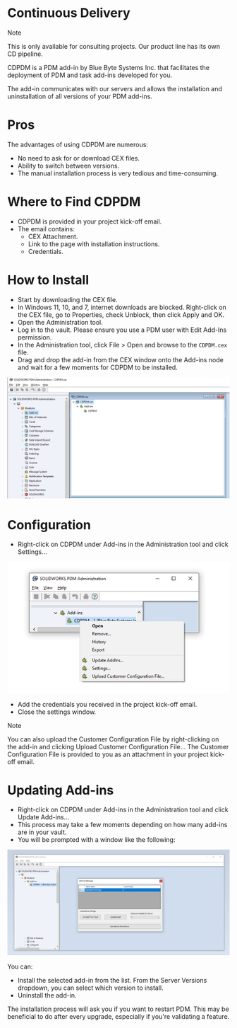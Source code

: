 # Continuous Delivery

>[!NOTE]
> This is only available for consulting projects. Our product line has its own CD pipeline.


CDPDM is a PDM add-in by Blue Byte Systems Inc. that facilitates the deployment of PDM and task add-ins developed for you.

The add-in communicates with our servers and allows the installation and uninstallation of all versions of your PDM add-ins.

# Pros

The advantages of using CDPDM are numerous:

- No need to ask for or download CEX files.
- Ability to switch between versions.
- The manual installation process is very tedious and time-consuming.

# Where to Find CDPDM

- CDPDM is provided in your project kick-off email.
- The email contains:
  - CEX Attachment.
  - Link to the page with installation instructions.
  - Credentials.

# How to Install

- Start by downloading the CEX file.
- In Windows 11, 10, and 7, internet downloads are blocked. Right-click on the CEX file, go to Properties, check Unblock, then click Apply and OK.
- Open the Administration tool.
- Log in to the vault. Please ensure you use a PDM user with Edit Add-Ins permission.
- In the Administration tool, click File > Open and browse to the `CDPDM.cex` file.
- Drag and drop the add-in from the CEX window onto the Add-ins node and wait for a few moments for CDPDM to be installed.

![CDPDM Installation](../images/cdpdm.png)

# Configuration

- Right-click on CDPDM under Add-ins in the Administration tool and click Settings...

![CDPDM Menu](../images/cdpdm_menu.png)

- Add the credentials you received in the project kick-off email.
- Close the settings window.


>[!NOTE]
> You can also upload the Customer Configuration File by right-clicking on the add-in and clicking Upload Customer Configuration File...
> The Customer Configuration File is provided to you as an attachment in your project kick-off email.

# Updating Add-ins

- Right-click on CDPDM under Add-ins in the Administration tool and click Update Add-ins...
- This process may take a few moments depending on how many add-ins are in your vault.
- You will be prompted with a window like the following:

![CDPDM Update](../images/cdpdm_updateaddins.png)

You can:

- Install the selected add-in from the list. From the Server Versions dropdown, you can select which version to install.
- Uninstall the add-in.

The installation process will ask you if you want to restart PDM. This may be beneficial to do after every upgrade, especially if you're validating a feature.
